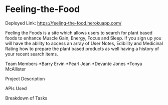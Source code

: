 # Feeling-the-Food

Deployed Link: https://feeling-the-food.herokuapp.com/

Feeling the Foods is a site which allows users to search for plant based foods to enhance  Muscle Gain, Energy, Focus and Sleep. If you sign up you will have the ability to access an array of User Notes, Edibility and Medicinal Rating how to prepare the plant based products as well having a history of your recent search items.


Team Members
*Barry Ervin
*Pearl Jean
*Devante Jones
*Tonya McAllister

Project Description


APIs Used


Breakdown of Tasks
